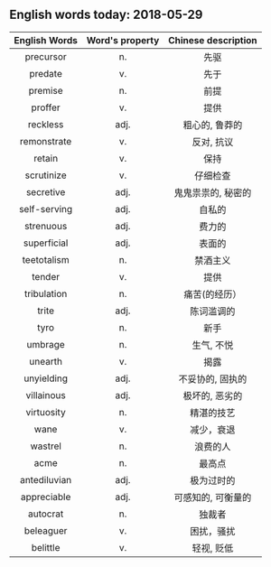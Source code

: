 ## English words today: 2018-05-29

| English Words | Word's property | Chinese description |
| :-----------: | :-------------: | :-----------------: |
| precursor | n.  | 先驱 |
| predate | v. | 先于 |
| premise | n. | 前提 |
| proffer | v. | 提供 |
| reckless | adj. | 粗心的, 鲁莽的 |
| remonstrate | v. | 反对, 抗议 |
| retain | v. | 保持 |
| scrutinize | v. | 仔细检查 |
| secretive | adj. | 鬼鬼祟祟的, 秘密的 |
| self-serving | adj. | 自私的 |
| strenuous | adj. | 费力的 |
| superficial | adj. | 表面的 |
| teetotalism | n. | 禁酒主义 |
| tender | v. | 提供 |
| tribulation | n. | 痛苦(的经历） |
| trite | adj. | 陈词滥调的 |
| tyro | n. | 新手 |
| umbrage | n. | 生气, 不悦 |
| unearth | v. | 揭露 |
| unyielding | adj. | 不妥协的, 固执的 |
| villainous | adj. | 极坏的, 恶劣的 |
| virtuosity | n. | 精湛的技艺 |
| wane | v. | 减少，衰退 |
| wastrel | n. | 浪费的人 |
| acme | n.  | 最高点 |
| antediluvian | adj. | 极为过时的 |
| appreciable | adj. | 可感知的, 可衡量的 |
| autocrat | n. | 独裁者 |
| beleaguer | v. | 困扰，骚扰 |
| belittle | v. | 轻视, 贬低 |
